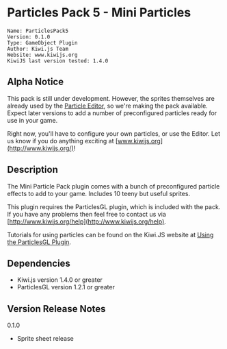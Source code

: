 # Particles Pack 5 - Mini Particles

	Name: ParticlesPack5
	Version: 0.1.0
	Type: GameObject Plugin
	Author: Kiwi.js Team
	Website: www.kiwijs.org
	KiwiJS last version tested: 1.4.0

## Alpha Notice

This pack is still under development. However, the sprites themselves are already used by the [Particle Editor](http://tools.kiwijs.org/particle-editor/), so we're making the pack available. Expect later versions to add a number of preconfigured particles ready for use in your game.

Right now, you'll have to configure your own particles, or use the Editor. Let us know if you do anything exciting at [www.kiwijs.org](http://www.kiwijs.org/)!

## Description

The Mini Particle Pack plugin comes with a bunch of preconfigured particle effects to add to your game. Includes 10 teeny but useful sprites.

This plugin requires the ParticlesGL plugin, which is included with the pack.
If you have any problems then feel free to contact us via [http://www.kiwijs.org/help](http://www.kiwijs.org/help).

Tutorials for using particles can be found on the Kiwi.JS website at [Using the ParticlesGL Plugin](http://www.kiwijs.org/using-the-particle-effects-plugin).

## Dependencies

- Kiwi.js version 1.4.0 or greater
- ParticlesGL version 1.2.1 or greater

## Version Release Notes

0.1.0
- Sprite sheet release
